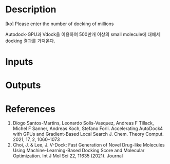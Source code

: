 # Description

[ko] Please enter the number of docking of millions

 Autodock-GPU과 Vdock을 이용하여 500만개 이상의 small molecule에 대해서 docking 결과를 가져온다.
# Inputs

# Outputs

# References
  1. Diogo Santos-Martins, Leonardo Solis-Vasquez, Andreas F Tillack, Michel F Sanner, Andreas Koch, Stefano Forli. Accelerating AutoDock4 with GPUs and Gradient-Based Local Search J. Chem. Theory Comput. 2021, 17, 2, 1060–1073
  2. Choi, J. & Lee, J. V-Dock: Fast Generation of Novel Drug-like Molecules Using Machine-Learning-Based Docking Score and Molecular Optimization. Int J Mol Sci 22, 11635 (2021). Journal
